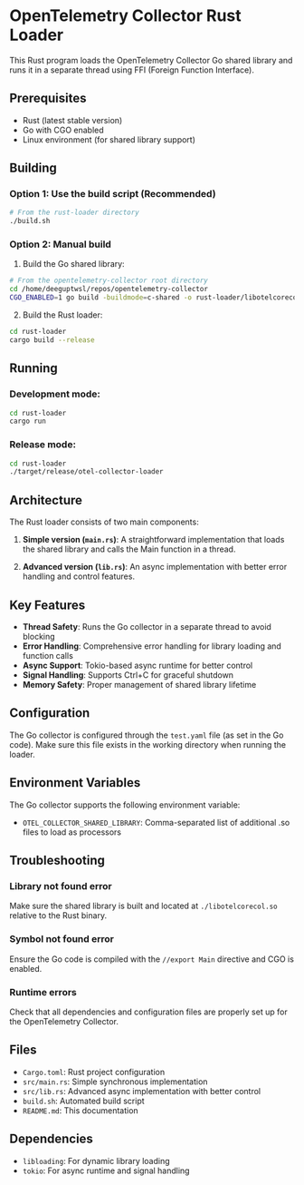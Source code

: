# OpenTelemetry Collector Rust Loader

This Rust program loads the OpenTelemetry Collector Go shared library and runs it in a separate thread using FFI (Foreign Function Interface).

## Prerequisites

- Rust (latest stable version)
- Go with CGO enabled
- Linux environment (for shared library support)

## Building

### Option 1: Use the build script (Recommended)

```bash
# From the rust-loader directory
./build.sh
```

### Option 2: Manual build

1. Build the Go shared library:
```bash
# From the opentelemetry-collector root directory
cd /home/deeguptwsl/repos/opentelemetry-collector
CGO_ENABLED=1 go build -buildmode=c-shared -o rust-loader/libotelcorecol.so cmd/otelcorecol/main.go
```

2. Build the Rust loader:
```bash
cd rust-loader
cargo build --release
```

## Running

### Development mode:
```bash
cd rust-loader
cargo run
```

### Release mode:
```bash
cd rust-loader
./target/release/otel-collector-loader
```

## Architecture

The Rust loader consists of two main components:

1. **Simple version (`main.rs`)**: A straightforward implementation that loads the shared library and calls the Main function in a thread.

2. **Advanced version (`lib.rs`)**: An async implementation with better error handling and control features.

## Key Features

- **Thread Safety**: Runs the Go collector in a separate thread to avoid blocking
- **Error Handling**: Comprehensive error handling for library loading and function calls
- **Async Support**: Tokio-based async runtime for better control
- **Signal Handling**: Supports Ctrl+C for graceful shutdown
- **Memory Safety**: Proper management of shared library lifetime

## Configuration

The Go collector is configured through the `test.yaml` file (as set in the Go code). Make sure this file exists in the working directory when running the loader.

## Environment Variables

The Go collector supports the following environment variable:
- `OTEL_COLLECTOR_SHARED_LIBRARY`: Comma-separated list of additional .so files to load as processors

## Troubleshooting

### Library not found error
Make sure the shared library is built and located at `./libotelcorecol.so` relative to the Rust binary.

### Symbol not found error
Ensure the Go code is compiled with the `//export Main` directive and CGO is enabled.

### Runtime errors
Check that all dependencies and configuration files are properly set up for the OpenTelemetry Collector.

## Files

- `Cargo.toml`: Rust project configuration
- `src/main.rs`: Simple synchronous implementation
- `src/lib.rs`: Advanced async implementation with better control
- `build.sh`: Automated build script
- `README.md`: This documentation

## Dependencies

- `libloading`: For dynamic library loading
- `tokio`: For async runtime and signal handling
